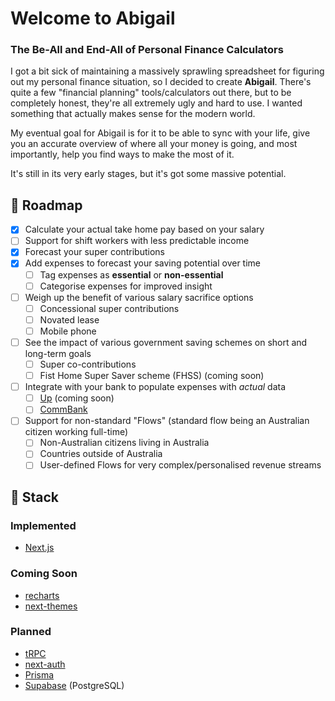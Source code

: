 # Welcome to Abigail

### The Be-All and End-All of Personal Finance Calculators

I got a bit sick of maintaining a massively sprawling spreadsheet for figuring out my personal finance situation, so I decided to create **Abigail**. There's quite a few "financial planning" tools/calculators out there, but to be completely honest, they're all extremely ugly and hard to use. I wanted something that actually makes sense for the modern world.

My eventual goal for Abigail is for it to be able to sync with your life, give you an accurate overview of where all your money is going, and most importantly, help you find ways to make the most of it.

It's still in its very early stages, but it's got some massive potential.

## 🚧 Roadmap

- [x] Calculate your actual take home pay based on your salary
- [ ] Support for shift workers with less predictable income
- [x] Forecast your super contributions
- [x] Add expenses to forecast your saving potential over time
  - [ ] Tag expenses as **essential** or **non-essential**
  - [ ] Categorise expenses for improved insight
- [ ] Weigh up the benefit of various salary sacrifice options
  - [ ] Concessional super contributions
  - [ ] Novated lease
  - [ ] Mobile phone
- [ ] See the impact of various government saving schemes on short and long-term goals
  - [ ] Super co-contributions
  - [ ] Fist Home Super Saver scheme (FHSS) (coming soon)
- [ ] Integrate with your bank to populate expenses with _actual_ data
  - [ ] [Up](https://developer.up.com.au/) (coming soon)
  - [ ] [CommBank](https://www.commbank.com.au/Developer/)
- [ ] Support for non-standard "Flows" (standard flow being an Australian citizen working full-time)
  - [ ] Non-Australian citizens living in Australia
  - [ ] Countries outside of Australia
  - [ ] User-defined Flows for very complex/personalised revenue streams

## 🚀 Stack

### Implemented
* [Next.js](https://github.com/vercel/next.js)

### Coming Soon
* [recharts](https://github.com/recharts/recharts)
* [next-themes](https://github.com/pacocoursey/next-themes)

### Planned
* [tRPC](https://github.com/trpc/trpc)
* [next-auth](https://github.com/nextauthjs/next-auth)
* [Prisma](https://github.com/prisma/prisma)
* [Supabase](https://supabase.com/) (PostgreSQL)
